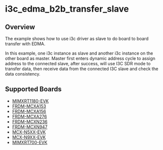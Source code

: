 # i3c_edma_b2b_transfer_slave

## Overview
The example shows how to use i3c driver as slave to do board to board transfer with EDMA.

In this example, one i3c instance as slave and another i3c instance on the other board as master.
Master first enters dynamic address cycle to assign address to the connected slave, after success,
will use I3C SDR mode to transfer data, then receive data from the connected I3C slave and check
the data consistency.

## Supported Boards
- [MIMXRT1180-EVK](../../../../_boards/evkmimxrt1180/driver_examples/i3c/edma_b2b_transfer/slave/example_board_readme.md)
- [FRDM-MCXA153](../../../../_boards/frdmmcxa153/driver_examples/i3c/edma_b2b_transfer/slave/example_board_readme.md)
- [FRDM-MCXA156](../../../../_boards/frdmmcxa156/driver_examples/i3c/edma_b2b_transfer/slave/example_board_readme.md)
- [FRDM-MCXA276](../../../../_boards/frdmmcxa276/driver_examples/i3c/edma_b2b_transfer/slave/example_board_readme.md)
- [FRDM-MCXN236](../../../../_boards/frdmmcxn236/driver_examples/i3c/edma_b2b_transfer/slave/example_board_readme.md)
- [FRDM-MCXN947](../../../../_boards/frdmmcxn947/driver_examples/i3c/edma_b2b_transfer/slave/example_board_readme.md)
- [MCX-N5XX-EVK](../../../../_boards/mcxn5xxevk/driver_examples/i3c/edma_b2b_transfer/slave/example_board_readme.md)
- [MCX-N9XX-EVK](../../../../_boards/mcxn9xxevk/driver_examples/i3c/edma_b2b_transfer/slave/example_board_readme.md)
- [MIMXRT700-EVK](../../../../_boards/mimxrt700evk/driver_examples/i3c/edma_b2b_transfer/slave/example_board_readme.md)
